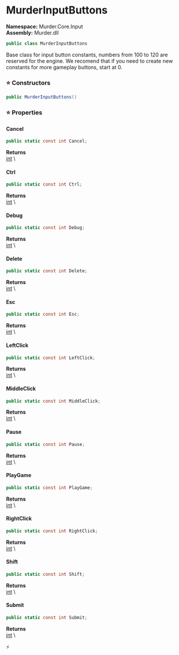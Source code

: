 # MurderInputButtons

**Namespace:** Murder.Core.Input \
**Assembly:** Murder.dll

```csharp
public class MurderInputButtons
```

Base class for input button constants, numbers from 100 to 120 are reserved for the engine.
            We recomend that if you need to create new constants for more gameplay buttons, start at 0.

### ⭐ Constructors
```csharp
public MurderInputButtons()
```

### ⭐ Properties
#### Cancel
```csharp
public static const int Cancel;
```

**Returns** \
[int](https://learn.microsoft.com/en-us/dotnet/api/System.Int32?view=net-7.0) \
#### Ctrl
```csharp
public static const int Ctrl;
```

**Returns** \
[int](https://learn.microsoft.com/en-us/dotnet/api/System.Int32?view=net-7.0) \
#### Debug
```csharp
public static const int Debug;
```

**Returns** \
[int](https://learn.microsoft.com/en-us/dotnet/api/System.Int32?view=net-7.0) \
#### Delete
```csharp
public static const int Delete;
```

**Returns** \
[int](https://learn.microsoft.com/en-us/dotnet/api/System.Int32?view=net-7.0) \
#### Esc
```csharp
public static const int Esc;
```

**Returns** \
[int](https://learn.microsoft.com/en-us/dotnet/api/System.Int32?view=net-7.0) \
#### LeftClick
```csharp
public static const int LeftClick;
```

**Returns** \
[int](https://learn.microsoft.com/en-us/dotnet/api/System.Int32?view=net-7.0) \
#### MiddleClick
```csharp
public static const int MiddleClick;
```

**Returns** \
[int](https://learn.microsoft.com/en-us/dotnet/api/System.Int32?view=net-7.0) \
#### Pause
```csharp
public static const int Pause;
```

**Returns** \
[int](https://learn.microsoft.com/en-us/dotnet/api/System.Int32?view=net-7.0) \
#### PlayGame
```csharp
public static const int PlayGame;
```

**Returns** \
[int](https://learn.microsoft.com/en-us/dotnet/api/System.Int32?view=net-7.0) \
#### RightClick
```csharp
public static const int RightClick;
```

**Returns** \
[int](https://learn.microsoft.com/en-us/dotnet/api/System.Int32?view=net-7.0) \
#### Shift
```csharp
public static const int Shift;
```

**Returns** \
[int](https://learn.microsoft.com/en-us/dotnet/api/System.Int32?view=net-7.0) \
#### Submit
```csharp
public static const int Submit;
```

**Returns** \
[int](https://learn.microsoft.com/en-us/dotnet/api/System.Int32?view=net-7.0) \


⚡